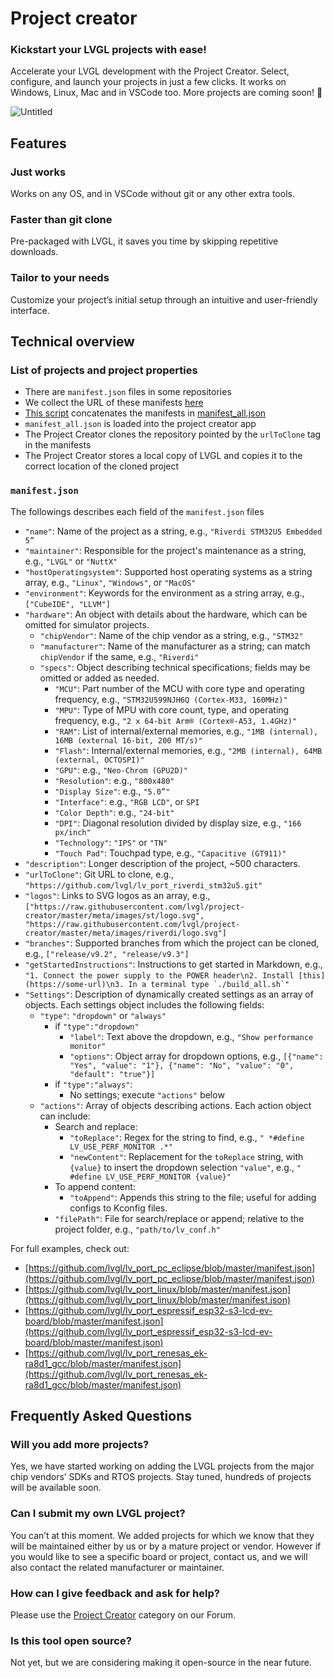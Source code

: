 # Project creator

### Kickstart your LVGL projects with ease!

Accelerate your LVGL development with the Project Creator. Select, configure, and launch your projects in just a few clicks. It works on Windows, Linux, Mac and in VSCode too. More projects are coming soon! 🚀

![Untitled](https://github.com/user-attachments/assets/84871ddb-d096-4f69-a587-63a672bd7658)


## Features
### Just works
Works on any OS, and in VSCode without git or any other extra tools.

### Faster than git clone
Pre-packaged with LVGL, it saves you time by skipping repetitive downloads.

### Tailor to your needs
Customize your project’s initial setup through an intuitive and user-friendly interface.

## Technical overview

### List of projects and project properties

- There are `manifest.json` files in some repositories
- We collect the URL of these manifests [here](https://github.com/lvgl/lvgl-project-creator/blob/master/manifests)
- [This script](https://github.com/lvgl/lvgl-project-creator/blob/master/build_manifest_all.py) concatenates the manifests in [manifest_all.json](https://github.com/lvgl/lvgl-project-creator/blob/master/manifest_all.json)
- `manifest_all.json` is loaded into the project creator app
- The Project Creator clones the repository pointed by the `urlToClone` tag in the manifests
- The Project Creator stores a local copy of LVGL and copies it to the correct location of the cloned project   

### `manifest.json`
The followings describes each field of the `manifest.json` files

- `"name"`: Name of the project as a string, e.g., `"Riverdi STM32U5 Embedded 5”`
- `"maintainer"`: Responsible for the project's maintenance as a string, e.g., `"LVGL"` or `"NuttX"`
- `"hostOperatingsystem"`: Supported host operating systems as a string array, e.g., `"Linux"`, `"Windows"`, or `"MacOS"`
- `"environment"`: Keywords for the environment as a string array, e.g., `["CubeIDE", "LLVM"]`
- `"hardware"`: An object with details about the hardware, which can be omitted for simulator projects.
    - `"chipVendor"`: Name of the chip vendor as a string, e.g., `"STM32"`
    - `"manufacturer"`: Name of the manufacturer as a string; can match `chipVendor` if the same, e.g., `"Riverdi"`
    - `"specs"`: Object describing technical specifications; fields may be omitted or added as needed.
        - `"MCU"`: Part number of the MCU with core type and operating frequency, e.g., `"STM32U599NJH6Q (Cortex-M33, 160MHz)"`
        - `"MPU"`: Type of MPU with core count, type, and operating frequency, e.g., `"2 x 64-bit Arm® (Cortex®-A53, 1.4GHz)"`
        - `"RAM"`: List of internal/external memories, e.g., `"1MB (internal), 16MB (external 16-bit, 200 MT/s)"`
        - `"Flash"`: Internal/external memories, e.g., `"2MB (internal), 64MB (external, OCTOSPI)"`
        - `"GPU"`: e.g., `"Neo-Chrom (GPU2D)"`
        - `"Resolution"`: e.g., `"800x480"`
        - `"Display Size"`: e.g., `"5.0”"`
        - `"Interface"`: e.g., `"RGB LCD"`, or `SPI`
        - `"Color Depth"`: e.g., `"24-bit"`
        - `"DPI"`: Diagonal resolution divided by display size, e.g., `"166 px/inch"`
        - `"Technology"`: `"IPS"` or `"TN"`
        - `"Touch Pad"`: Touchpad type, e.g., `"Capacitive (GT911)"`
- `"description"`: Longer description of the project, ~500 characters.
- `"urlToClone"`: Git URL to clone, e.g., `"https://github.com/lvgl/lv_port_riverdi_stm32u5.git"`
- `"logos"`: Links to SVG logos as an array, e.g., `["https://raw.githubusercontent.com/lvgl/project-creator/master/meta/images/st/logo.svg", "https://raw.githubusercontent.com/lvgl/project-creator/master/meta/images/riverdi/logo.svg"]`
- `"branches"`: Supported branches from which the project can be cloned, e.g., `["release/v9.2", "release/v9.3"]`
- `"getStartedInstructions"`: Instructions to get started in Markdown, e.g., ``"1. Connect the power supply to the POWER header\n2. Install [this](https://some-url)\n3. In a terminal type `./build_all.sh`"``
- `"Settings"`: Description of dynamically created settings as an array of objects. Each settings object includes the following fields:
    - `"type"`: `"dropdown"` or `"always"`
        - if `"type":"dropdown"`
            - `"label"`: Text above the dropdown, e.g., `"Show performance monitor"`
            - `"options"`: Object array for dropdown options, e.g., `[{"name": "Yes", "value": "1"}, {"name": "No", "value": "0", "default": "true"}]`
        - if `"type":"always"`:
            - No settings; execute `"actions"` below
    - `"actions"`: Array of objects describing actions. Each action object can include:
        - Search and replace:
            - `"toReplace"`: Regex for the string to find, e.g., `" *#define LV_USE_PERF_MONITOR .*"`
            - `"newContent"`: Replacement for the `toReplace` string, with `{value}` to insert the dropdown selection `"value"`, e.g., `"    #define LV_USE_PERF_MONITOR {value}"`
        - To append content:
            - `"toAppend"`: Appends this string to the file; useful for adding configs to Kconfig files.
        - `"filePath"`: File for search/replace or append; relative to the project folder, e.g., `"path/to/lv_conf.h"`

For full examples, check out:
- [https://github.com/lvgl/lv_port_pc_eclipse/blob/master/manifest.json](https://github.com/lvgl/lv_port_pc_eclipse/blob/master/manifest.json)
- [https://github.com/lvgl/lv_port_linux/blob/master/manifest.json](https://github.com/lvgl/lv_port_linux/blob/master/manifest.json)
- [https://github.com/lvgl/lv_port_espressif_esp32-s3-lcd-ev-board/blob/master/manifest.json](https://github.com/lvgl/lv_port_espressif_esp32-s3-lcd-ev-board/blob/master/manifest.json)
- [https://github.com/lvgl/lv_port_renesas_ek-ra8d1_gcc/blob/master/manifest.json](https://github.com/lvgl/lv_port_renesas_ek-ra8d1_gcc/blob/master/manifest.json)

## Frequently Asked Questions

### Will you add more projects?
Yes, we have started working on adding the LVGL projects from the major chip vendors’ SDKs and RTOS projects. Stay tuned, hundreds of projects will be available soon.

###  Can I submit my own LVGL project?
You can’t at this moment. We added projects for which we know that they will be maintained either by us or by a mature project or vendor. However if you would like to see a specific board or project, contact us, and we will also contact the related manufacturer or maintainer.

### How can I give feedback and ask for help?
Please use the [Project Creator](https://forum.lvgl.io/c/project-creator) category on our Forum.

### Is this tool open source?
Not yet, but we are considering making it open-source in the near future.
